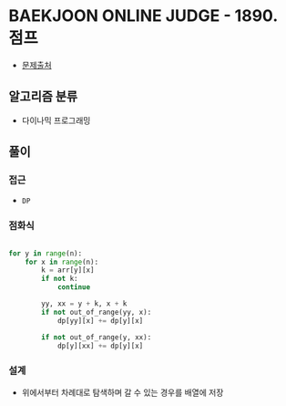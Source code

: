 # BAEKJOON ONLINE JUDGE - 1890. 점프

- [문제출처](https://www.acmicpc.net/problem/1890 '1890. 점프')

## 알고리즘 분류

- 다이나믹 프로그래밍

## 풀이

### 접근

- `DP`

### 점화식

```python

for y in range(n):
    for x in range(n):
        k = arr[y][x]
        if not k:
            continue

        yy, xx = y + k, x + k
        if not out_of_range(yy, x):
            dp[yy][x] += dp[y][x]

        if not out_of_range(y, xx):
            dp[y][xx] += dp[y][x]

```

### 설계

- 위에서부터 차례대로 탐색하며 갈 수 있는 경우를 배열에 저장
